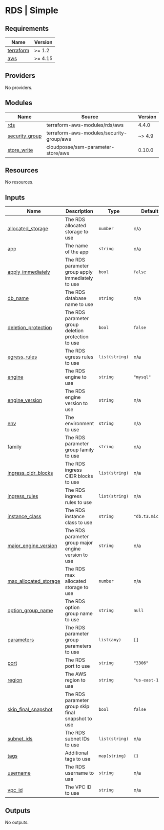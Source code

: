 # RDS | Simple

<!-- BEGINNING OF PRE-COMMIT-TERRAFORM DOCS HOOK -->
## Requirements

| Name | Version |
|------|---------|
| <a name="requirement_terraform"></a> [terraform](#requirement\_terraform) | >= 1.2 |
| <a name="requirement_aws"></a> [aws](#requirement\_aws) | >= 4.15 |

## Providers

No providers.

## Modules

| Name | Source | Version |
|------|--------|---------|
| <a name="module_rds"></a> [rds](#module\_rds) | terraform-aws-modules/rds/aws | 4.4.0 |
| <a name="module_security_group"></a> [security\_group](#module\_security\_group) | terraform-aws-modules/security-group/aws | ~> 4.9 |
| <a name="module_store_write"></a> [store\_write](#module\_store\_write) | cloudposse/ssm-parameter-store/aws | 0.10.0 |

## Resources

No resources.

## Inputs

| Name | Description | Type | Default | Required |
|------|-------------|------|---------|:--------:|
| <a name="input_allocated_storage"></a> [allocated\_storage](#input\_allocated\_storage) | The RDS allocated storage to use | `number` | n/a | yes |
| <a name="input_app"></a> [app](#input\_app) | The name of the app | `string` | n/a | yes |
| <a name="input_apply_immediately"></a> [apply\_immediately](#input\_apply\_immediately) | The RDS parameter group apply immediately to use | `bool` | `false` | no |
| <a name="input_db_name"></a> [db\_name](#input\_db\_name) | The RDS database name to use | `string` | n/a | yes |
| <a name="input_deletion_protection"></a> [deletion\_protection](#input\_deletion\_protection) | The RDS parameter group deletion protection to use | `bool` | `false` | no |
| <a name="input_egress_rules"></a> [egress\_rules](#input\_egress\_rules) | The RDS egress rules to use | `list(string)` | n/a | yes |
| <a name="input_engine"></a> [engine](#input\_engine) | The RDS engine to use | `string` | `"mysql"` | no |
| <a name="input_engine_version"></a> [engine\_version](#input\_engine\_version) | The RDS engine version to use | `string` | n/a | yes |
| <a name="input_env"></a> [env](#input\_env) | The environment to use | `string` | n/a | yes |
| <a name="input_family"></a> [family](#input\_family) | The RDS parameter group family to use | `string` | n/a | yes |
| <a name="input_ingress_cidr_blocks"></a> [ingress\_cidr\_blocks](#input\_ingress\_cidr\_blocks) | The RDS ingress CIDR blocks to use | `list(string)` | n/a | yes |
| <a name="input_ingress_rules"></a> [ingress\_rules](#input\_ingress\_rules) | The RDS ingress rules to use | `list(string)` | n/a | yes |
| <a name="input_instance_class"></a> [instance\_class](#input\_instance\_class) | The RDS instance class to use | `string` | `"db.t3.micro"` | no |
| <a name="input_major_engine_version"></a> [major\_engine\_version](#input\_major\_engine\_version) | The RDS parameter group major engine version to use | `string` | n/a | yes |
| <a name="input_max_allocated_storage"></a> [max\_allocated\_storage](#input\_max\_allocated\_storage) | The RDS max allocated storage to use | `number` | n/a | yes |
| <a name="input_option_group_name"></a> [option\_group\_name](#input\_option\_group\_name) | The RDS option group name to use | `string` | `null` | no |
| <a name="input_parameters"></a> [parameters](#input\_parameters) | The RDS parameter group parameters to use | `list(any)` | `[]` | no |
| <a name="input_port"></a> [port](#input\_port) | The RDS port to use | `string` | `"3306"` | no |
| <a name="input_region"></a> [region](#input\_region) | The AWS region to use | `string` | `"us-east-1"` | no |
| <a name="input_skip_final_snapshot"></a> [skip\_final\_snapshot](#input\_skip\_final\_snapshot) | The RDS parameter group skip final snapshot to use | `bool` | `false` | no |
| <a name="input_subnet_ids"></a> [subnet\_ids](#input\_subnet\_ids) | The RDS subnet IDs to use | `list(string)` | n/a | yes |
| <a name="input_tags"></a> [tags](#input\_tags) | Additional tags to use | `map(string)` | `{}` | no |
| <a name="input_username"></a> [username](#input\_username) | The RDS username to use | `string` | n/a | yes |
| <a name="input_vpc_id"></a> [vpc\_id](#input\_vpc\_id) | The VPC ID to use | `string` | n/a | yes |

## Outputs

No outputs.
<!-- END OF PRE-COMMIT-TERRAFORM DOCS HOOK -->
